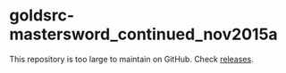 # goldsrc-mastersword_continued_nov2015a
This repository is too large to maintain on GitHub. Check [releases](https://github.com/HLSourceHub/goldsrc-mastersword_continued_nov2015a/releases/latest).